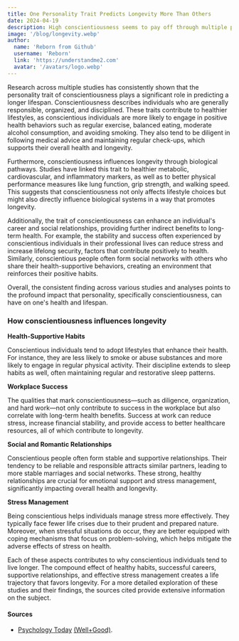 ```yaml
---
title: One Personality Trait Predicts Longevity More Than Others
date: 2024-04-19
description: High conscientiousness seems to pay off through multiple pathways.
image: '/blog/longevity.webp'
author:
  name: 'Reborn from Github'
  username: 'Reborn'
  link: 'https://understandme2.com'
  avatar: '/avatars/logo.webp'
---
```


Research across multiple studies has consistently shown that the personality trait of conscientiousness plays a significant role in predicting a longer lifespan.
Conscientiousness describes individuals who are generally responsible, organized, and disciplined.
These traits contribute to healthier lifestyles, as conscientious individuals are more likely to engage in positive health behaviors such as regular exercise, balanced eating, moderate alcohol consumption, and avoiding smoking.
They also tend to be diligent in following medical advice and maintaining regular check-ups, which supports their overall health and longevity.

Furthermore, conscientiousness influences longevity through biological pathways. Studies have linked this trait to healthier metabolic, cardiovascular, and inflammatory markers, as well as to better physical performance measures like lung function, grip strength, and walking speed.
This suggests that conscientiousness not only affects lifestyle choices but might also directly influence biological systems in a way that promotes longevity.

Additionally, the trait of conscientiousness can enhance an individual's career and social relationships, providing further indirect benefits to long-term health.
For example, the stability and success often experienced by conscientious individuals in their professional lives can reduce stress and increase lifelong security, factors that contribute positively to health.
Similarly, conscientious people often form social networks with others who share their health-supportive behaviors, creating an environment that reinforces their positive habits.

Overall, the consistent finding across various studies and analyses points to the profound impact that personality, specifically conscientiousness, can have on one's health and lifespan.

### How conscientiousness influences longevity

**Health-Supportive Habits**

Conscientious individuals tend to adopt lifestyles that enhance their health. For instance, they are less likely to smoke or abuse substances and more likely to engage in regular physical activity. Their discipline extends to sleep habits as well, often maintaining regular and restorative sleep patterns.

**Workplace Success**

The qualities that mark conscientiousness—such as diligence, organization, and hard work—not only contribute to success in the workplace but also correlate with long-term health benefits. Success at work can reduce stress, increase financial stability, and provide access to better healthcare resources, all of which contribute to longevity.

**Social and Romantic Relationships**

Conscientious people often form stable and supportive relationships. Their tendency to be reliable and responsible attracts similar partners, leading to more stable marriages and social networks. These strong, healthy relationships are crucial for emotional support and stress management, significantly impacting overall health and longevity.

**Stress Management**

Being conscientious helps individuals manage stress more effectively. They typically face fewer life crises due to their prudent and prepared nature. Moreover, when stressful situations do occur, they are better equipped with coping mechanisms that focus on problem-solving, which helps mitigate the adverse effects of stress on health.

Each of these aspects contributes to why conscientious individuals tend to live longer. The compound effect of healthy habits, successful careers, supportive relationships, and effective stress management creates a life trajectory that favors longevity.
For a more detailed exploration of these studies and their findings, the sources cited provide extensive information on the subject.

#### **Sources**

- [Psychology Today](https://www.psychologytoday.com/us/blog/insight-therapy/202102/one-personality-trait-predicts-longevity-more-others-why) [(Well+Good)](https://www.wellandgood.com/conscientiousness-longevity/).
